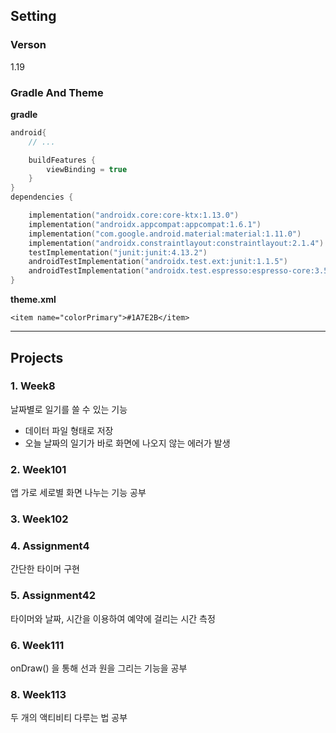 ## Setting

### Verson

1.19

### Gradle And Theme

**gradle**
``` kts
android{
    // ...

    buildFeatures {
        viewBinding = true
    }
}
dependencies {

    implementation("androidx.core:core-ktx:1.13.0")
    implementation("androidx.appcompat:appcompat:1.6.1")
    implementation("com.google.android.material:material:1.11.0")
    implementation("androidx.constraintlayout:constraintlayout:2.1.4")
    testImplementation("junit:junit:4.13.2")
    androidTestImplementation("androidx.test.ext:junit:1.1.5")
    androidTestImplementation("androidx.test.espresso:espresso-core:3.5.1")
}
```
**theme.xml**
```
<item name="colorPrimary">#1A7E2B</item>
```

---
## Projects

### 1. Week8

날짜별로 일기를 쓸 수 있는 기능
- 데이터 파일 형태로 저장
- 오늘 날짜의 일기가 바로 화면에 나오지 않는 에러가 발생

### 2. Week101

앱 가로 세로별 화면 나누는 기능 공부

### 3. Week102
### 4. Assignment4

간단한 타이머 구현 

### 5. Assignment42

타이머와 날짜, 시간을 이용하여 예약에 걸리는 시간 측정

### 6. Week111

onDraw() 을 통해 선과 원을 그리는 기능을 공부

### 8. Week113

두 개의 액티비티 다루는 법 공부

